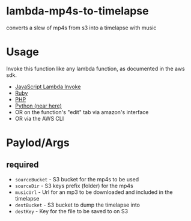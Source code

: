 # lambda-mp4s-to-timelapse

converts a slew of mp4s from s3 into a timelapse with music

# Usage

Invoke this function like any lambda function, as documented in the aws sdk.

- [JavaScript Lambda Invoke](http://docs.aws.amazon.com/AWSJavaScriptSDK/latest/AWS/Lambda.html#invoke-property)
- [Ruby](http://docs.aws.amazon.com/sdkforruby/api/Aws/Lambda/Client.html#invoke-instance_method)
- [PHP](http://docs.aws.amazon.com/aws-sdk-php/latest/class-Aws.Lambda.LambdaClient.html#_invokeAsync)
- [Python (near here)](http://boto.readthedocs.org/en/latest/)
- OR on the function's "edit" tab via amazon's interface
- OR via the AWS CLI

# Paylod/Args

## required

- `sourceBucket` - S3 bucket for the mp4s to be used
- `sourceDir` - S3 keys prefix (folder) for the mp4s
- `musicUrl` - Url for an mp3 to be downloaded and included in the timelapse
- `destBucket` - S3 bucket to dump the timelapse into
- `destKey` - Key for the file to be saved to on S3

